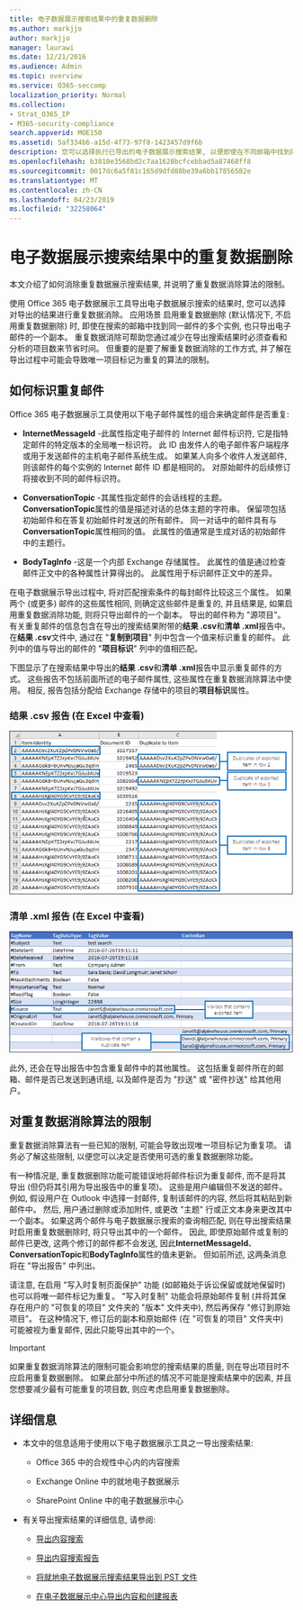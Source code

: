 ```yaml
---
title: 电子数据展示搜索结果中的重复数据删除
ms.author: markjjo
author: markjjo
manager: laurawi
ms.date: 12/21/2016
ms.audience: Admin
ms.topic: overview
ms.service: O365-seccomp
localization_priority: Normal
ms.collection:
- Strat_O365_IP
- M365-security-compliance
search.appverid: MOE150
ms.assetid: 5af334b6-a15d-4f73-97f8-1423457d9f6b
description: 您可以选择执行已导出的电子数据展示搜索结果, 以便即使在不同邮箱中找到同一邮件的多个实例, 也只导出电子邮件的一个副本。
ms.openlocfilehash: b3810e3568bd2c7aa1628bcfcebbad5a87468ff8
ms.sourcegitcommit: 0017dc6a5f81c165d9dfd88be39a6bb17856582e
ms.translationtype: MT
ms.contentlocale: zh-CN
ms.lasthandoff: 04/23/2019
ms.locfileid: "32258064"
---
```

# <a name="de-duplication-in-ediscovery-search-results"></a>电子数据展示搜索结果中的重复数据删除

本文介绍了如何消除重复数据展示搜索结果, 并说明了重复数据消除算法的限制。
  
使用 Office 365 电子数据展示工具导出电子数据展示搜索的结果时, 您可以选择对导出的结果进行重复数据消除。 应用场景 启用重复数据删除 (默认情况下, 不启用重复数据删除) 时, 即使在搜索的邮箱中找到同一邮件的多个实例, 也只导出电子邮件的一个副本。 重复数据消除可帮助您通过减少在导出搜索结果时必须查看和分析的项目数来节省时间。 但重要的是要了解重复数据消除的工作方式, 并了解在导出过程中可能会导致唯一项目标记为重复的算法的限制。
  
## <a name="how-duplicate-messages-are-identified"></a>如何标识重复邮件

Office 365 电子数据展示工具使用以下电子邮件属性的组合来确定邮件是否重复:
  
- **InternetMessageId** -此属性指定电子邮件的 Internet 邮件标识符, 它是指特定邮件的特定版本的全局唯一标识符。 此 ID 由发件人的电子邮件客户端程序或用于发送邮件的主机电子邮件系统生成。 如果某人向多个收件人发送邮件, 则该邮件的每个实例的 Internet 邮件 ID 都是相同的。 对原始邮件的后续修订将接收到不同的邮件标识符。 
    
- **ConversationTopic** -其属性指定邮件的会话线程的主题。 **ConversationTopic**属性的值是描述对话的总体主题的字符串。 保留项包括初始邮件和在答复初始邮件时发送的所有邮件。 同一对话中的邮件具有与**ConversationTopic**属性相同的值。 此属性的值通常是生成对话的初始邮件中的主题行。 
    
- **BodyTagInfo** -这是一个内部 Exchange 存储属性。 此属性的值是通过检查邮件正文中的各种属性计算得出的。 此属性用于标识邮件正文中的差异。 
    
在电子数据展示导出过程中, 将对匹配搜索条件的每封邮件比较这三个属性。 如果两个 (或更多) 邮件的这些属性相同, 则确定这些邮件是重复的, 并且结果是, 如果启用重复数据消除功能, 则将只导出邮件的一个副本。 导出的邮件称为 "源项目"。 有关重复邮件的信息包含在导出的搜索结果附带的**结果 .csv**和**清单 .xml**报告中。 在**结果 .csv**文件中, 通过在 "**复制到项目**" 列中包含一个值来标识重复的邮件。 此列中的值与导出的邮件的 "**项目标识**" 列中的值相匹配。 
  
下图显示了在搜索结果中导出的**结果 .csv**和**清单 .xml**报告中显示重复邮件的方式。 这些报告不包括前面所述的电子邮件属性, 这些属性在重复数据消除算法中使用。 相反, 报告包括分配给 Exchange 存储中的项目的**项目标识**属性。 
  
 ### <a name="resultscsv-report-viewed-in-excel"></a>结果 .csv 报告 (在 Excel 中查看)
  
![查看有关结果 .csv 报告中的重复项的信息](media/e3d64004-3b91-4cba-b6f3-934b46cbdcdb.png)
  
 ### <a name="manifestxml-report-viewed-in-excel"></a>清单 .xml 报告 (在 Excel 中查看)
  
![查看有关清单 .xml 报告中的重复项的信息](media/69aa4786-9883-46ff-bcae-b35e0daf4a6d.png)
  
此外, 还会在导出报告中包含重复邮件中的其他属性。 这包括重复邮件所在的邮箱、邮件是否已发送到通讯组, 以及邮件是否为 "抄送" 或 "密件抄送" 给其他用户。
  
## <a name="limitations-of-the-de-duplication-algorithm"></a>对重复数据消除算法的限制

重复数据消除算法有一些已知的限制, 可能会导致出现唯一项目标记为重复项。 请务必了解这些限制, 以便您可以决定是否使用可选的重复数据删除功能。
  
有一种情况是, 重复数据删除功能可能错误地将邮件标识为重复邮件, 而不是将其导出 (但仍将其引用为导出报告中的重复项)。 这些是用户编辑但不发送的邮件。 例如, 假设用户在 Outlook 中选择一封邮件, 复制该邮件的内容, 然后将其粘贴到新邮件中。 然后, 用户通过删除或添加附件, 或更改 "主题" 行或正文本身来更改其中一个副本。 如果这两个邮件与电子数据展示搜索的查询相匹配, 则在导出搜索结果时启用重复数据删除时, 将只导出其中的一个邮件。 因此, 即使原始邮件或复制的邮件已更改, 这两个修订的邮件都不会发送, 因此**InternetMessageId**、 **ConversationTopic**和**BodyTagInfo**属性的值未更新。 但如前所述, 这两条消息将在 "导出报告" 中列出。 
  
请注意, 在启用 "写入时复制页面保护" 功能 (如邮箱处于诉讼保留或就地保留时) 也可以将唯一邮件标记为重复。 "写入时复制" 功能会将原始邮件复制 (并将其保存在用户的 "可恢复的项目" 文件夹的 "版本" 文件夹中), 然后再保存 "修订到原始项目"。 在这种情况下, 修订后的副本和原始邮件 (在 "可恢复的项目" 文件夹中) 可能被视为重复邮件, 因此只能导出其中的一个。
  
> [!IMPORTANT]
> 如果重复数据消除算法的限制可能会影响您的搜索结果的质量, 则在导出项目时不应启用重复数据删除。 如果此部分中所述的情况不可能是搜索结果中的因素, 并且您想要减少最有可能重复的项目数, 则应考虑启用重复数据删除。 
  
## <a name="more-information"></a>详细信息

- 本文中的信息适用于使用以下电子数据展示工具之一导出搜索结果:
    
  - Office 365 中的合规性中心内的内容搜索
    
  - Exchange Online 中的就地电子数据展示
    
  - SharePoint Online 中的电子数据展示中心
    
- 有关导出搜索结果的详细信息, 请参阅:
    
  - [导出内容搜索](export-search-results.md)
    
  - [导出内容搜索报告](export-a-content-search-report.md)
    
  - [将就地电子数据展示搜索结果导出到 PST 文件](https://go.microsoft.com/fwlink/p/?linkid=832671)
    
  - [在电子数据展示中心导出内容和创建报表](https://support.office.com/article/7b2ea190-5f9b-4876-86e5-4440354c381a)
